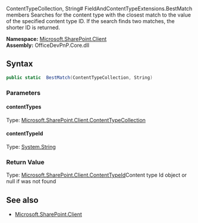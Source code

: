 ContentTypeCollection, String# FieldAndContentTypeExtensions.BestMatch members
Searches for the content type with the closest match to the value of the specified content type ID. 
            If the search finds two matches, the shorter ID is returned.  

**Namespace:** [Microsoft.SharePoint.Client](Microsoft.SharePoint.Client.md)  
**Assembly:** OfficeDevPnP.Core.dll  
## Syntax
```C#
public static  BestMatch(ContentTypeCollection, String)
```
### Parameters
#### contentTypes
Type: [Microsoft.SharePoint.Client.ContentTypeCollection](Microsoft.SharePoint.Client.ContentTypeCollection.md) 
#### 
#### contentTypeId
Type: [System.String](System.String.md) 
#### 
### Return Value
Type: [Microsoft.SharePoint.Client.ContentTypeId](Microsoft.SharePoint.Client.ContentTypeId.md)Content type Id object or null if was not found
## See also
- [Microsoft.SharePoint.Client](Microsoft.SharePoint.Client.md)
